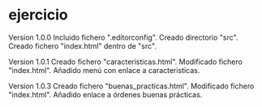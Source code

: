 # ejercicio
Version 1.0.0
  Incluido fichero ".editorconfig".
  Creado directorio "src".
  Creado fichero "index.html" dentro de "src".

Version 1.0.1
  Creado fichero "caracteristicas.html".
  Modificado fichero "index.html". Añadido menú con enlace a caracteristicas.
  
Version 1.0.3
  Creado fichero "buenas_practicas.html".
  Modificado fichero "index.html". Añadido enlace a órdenes buenas prácticas.
